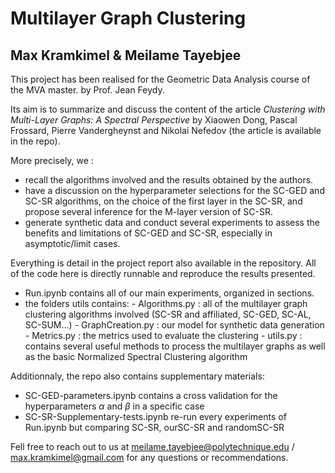 # Multilayer Graph Clustering
## Max Kramkimel & Meilame Tayebjee

This project has been realised for the Geometric Data Analysis course of the MVA master. by Prof. Jean Feydy.

Its aim is to summarize and discuss the content of the article _Clustering with Multi-Layer Graphs: A Spectral Perspective_ by Xiaowen Dong, Pascal Frossard,
Pierre Vandergheynst and Nikolai Nefedov (the article is available in the repo).

More precisely, we :
- recall the algorithms involved and the results obtained by the authors.
- have a discussion on the hyperparameter selections for the SC-GED and SC-SR algorithms, on the choice of the first layer in the SC-SR, and propose several inference for the M-layer version of SC-SR.
- generate synthetic data and conduct several experiments to assess the benefits and limitations of SC-GED and SC-SR, especially in asymptotic/limit cases.

Everything is detail in the project report also available in the repository. All of the code here is directly runnable and reproduce the results presented.


- Run.ipynb contains all of our main experiments, organized in sections.
- the folders utils contains:
      - Algorithms.py : all of the multilayer graph clustering algorithms involved (SC-SR and affiliated, SC-GED, SC-AL, SC-SUM...)
      - GraphCreation.py : our model for synthetic data generation
      - Metrics.py : the metrics used to evaluate the clustering
      - utils.py : contains several useful methods to process the multilayer graphs as well as the basic Normalized Spectral Clustering algorithm

Additionnaly, the repo also contains supplementary materials:
- SC-GED-parameters.ipynb contains a cross validation for the hyperparameters $\alpha$ and $\beta$ in a specific case
- SC-SR-Supplementary-tests.ipynb re-run every experiments of Run.ipynb but comparing SC-SR, ourSC-SR and randomSC-SR

Fell free to reach out to us at meilame.tayebjee@polytechnique.edu / max.kramkimel@gmail.com for any questions or recommendations.


